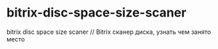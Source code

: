 # bitrix-disc-space-size-scaner
bitrix disc space size scaner // Bitrix сканер диска, узнать чем занято место
